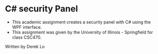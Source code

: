 # C# security Panel


* This academic assignment creates a security panel with C# using the WPF interface.
* This assignment was given by the University of Illinois - Springfield for class CSC470. 


Written by Derek Lo
